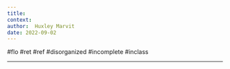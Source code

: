 ```yaml
---
title:   
context: 
author:  Huxley Marvit
date: 2022-09-02
---
```


#flo #ret #ref
#disorganized #incomplete
#inclass 

***
